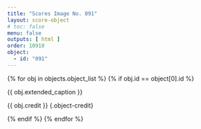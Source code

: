 ```yaml
---
title: "Scores Image No. 091"
layout: score-object
# toc: false
menu: false
outputs: [ html ]
order: 10910
object:
  - id: "091"
---
```


{% for obj in objects.object_list %}
{% if obj.id == object[0].id %}

{{ obj.extended_caption }}

{{ obj.credit }} {.object-credit}

{% endif %}
{% endfor %}
